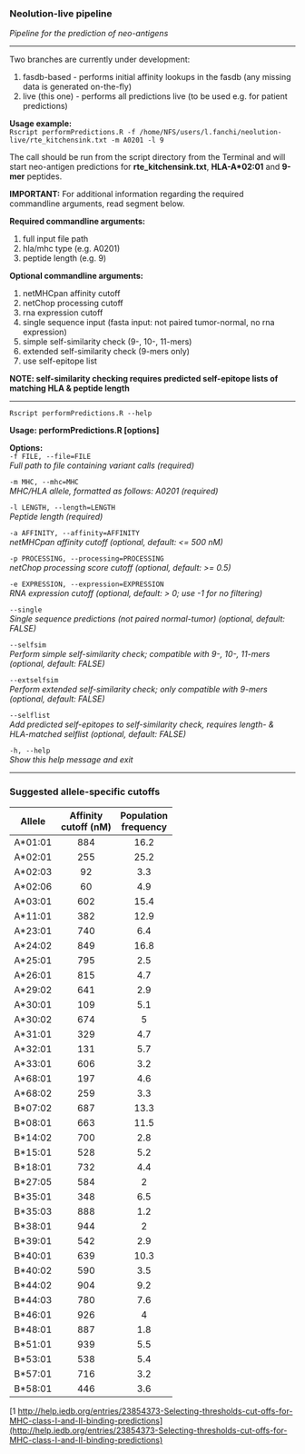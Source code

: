 ### **Neolution-live pipeline**  
*Pipeline for the prediction of neo-antigens*

---

Two branches are currently under development: 

1. fasdb-based - performs initial affinity lookups in the fasdb (any missing data is generated on-the-fly)  
2. live (this one) - performs all predictions live (to be used e.g. for patient predictions)  

**Usage example:**  
`Rscript performPredictions.R -f /home/NFS/users/l.fanchi/neolution-live/rte_kitchensink.txt -m A0201 -l 9`

The call should be run from the script directory from the Terminal and will start neo-antigen predictions for **rte_kitchensink.txt**, __HLA-A*02:01__ and **9-mer** peptides.

**IMPORTANT:** For additional information regarding the required commandline arguments, read segment below.

**Required commandline arguments:**  

1. full input file path
2. hla/mhc type (e.g. A0201)
3. peptide length (e.g. 9) 

**Optional commandline arguments:**  

1. netMHCpan affinity cutoff
2. netChop processing cutoff
3. rna expression cutoff
4. single sequence input (fasta input: not paired tumor-normal, no rna expression)
5. simple self-similarity check (9-, 10-, 11-mers)
6. extended self-similarity check (9-mers only)
7. use self-epitope list

**NOTE: self-similarity checking requires predicted self-epitope lists of matching HLA & peptide length**

---

`Rscript performPredictions.R --help`  

**Usage: performPredictions.R [options]**

**Options:**  
`-f FILE, --file=FILE`  
*Full path to file containing variant calls (required)*

`-m MHC, --mhc=MHC`  
*MHC/HLA allele, formatted as follows: A0201 (required)*

`-l LENGTH, --length=LENGTH`  
*Peptide length (required)*

`-a AFFINITY, --affinity=AFFINITY`  
*netMHCpan affinity cutoff (optional, default: <= 500 nM)*

`-p PROCESSING, --processing=PROCESSING`  
*netChop processing score cutoff (optional, default: >= 0.5)*

`-e EXPRESSION, --expression=EXPRESSION`  
*RNA expression cutoff (optional, default: > 0; use -1 for no filtering)*

`--single`  
*Single sequence predictions (not paired normal-tumor) (optional, default: FALSE)*

`--selfsim`  
*Perform simple self-similarity check; compatible with 9-, 10-, 11-mers (optional, default: FALSE)*

`--extselfsim`  
*Perform extended self-similarity check; only compatible with 9-mers (optional, default: FALSE)*

`--selflist`  
*Add predicted self-epitopes to self-similarity check, requires length- & HLA-matched selflist (optional, default: FALSE)*

`-h, --help`  
*Show this help message and exit*

---

### Suggested allele-specific cutoffs

|Allele|Affinity <br>cutoff (nM)|Population <br>frequency|
|:------:|:----:|:---:|
|A\*01:01|884|16.2|
|A\*02:01|255|25.2|
|A\*02:03|92|3.3|
|A\*02:06|60|4.9|
|A\*03:01|602|15.4|
|A\*11:01|382|12.9|
|A\*23:01|740|6.4|
|A\*24:02|849|16.8|
|A\*25:01|795|2.5|
|A\*26:01|815|4.7|
|A\*29:02|641|2.9|
|A\*30:01|109|5.1|
|A\*30:02|674|5|
|A\*31:01|329|4.7|
|A\*32:01|131|5.7|
|A\*33:01|606|3.2|
|A\*68:01|197|4.6|
|A\*68:02|259|3.3|
|B\*07:02|687|13.3|
|B\*08:01|663|11.5|
|B\*14:02|700|2.8|
|B\*15:01|528|5.2|
|B\*18:01|732|4.4|
|B\*27:05|584|2|
|B\*35:01|348|6.5|
|B\*35:03|888|1.2|
|B\*38:01|944|2|
|B\*39:01|542|2.9|
|B\*40:01|639|10.3|
|B\*40:02|590|3.5|
|B\*44:02|904|9.2|
|B\*44:03|780|7.6|
|B\*46:01|926|4|
|B\*48:01|887|1.8|
|B\*51:01|939|5.5|
|B\*53:01|538|5.4|
|B\*57:01|716|3.2|
|B\*58:01|446|3.6|


[1 http://help.iedb.org/entries/23854373-Selecting-thresholds-cut-offs-for-MHC-class-I-and-II-binding-predictions](http://help.iedb.org/entries/23854373-Selecting-thresholds-cut-offs-for-MHC-class-I-and-II-binding-predictions)